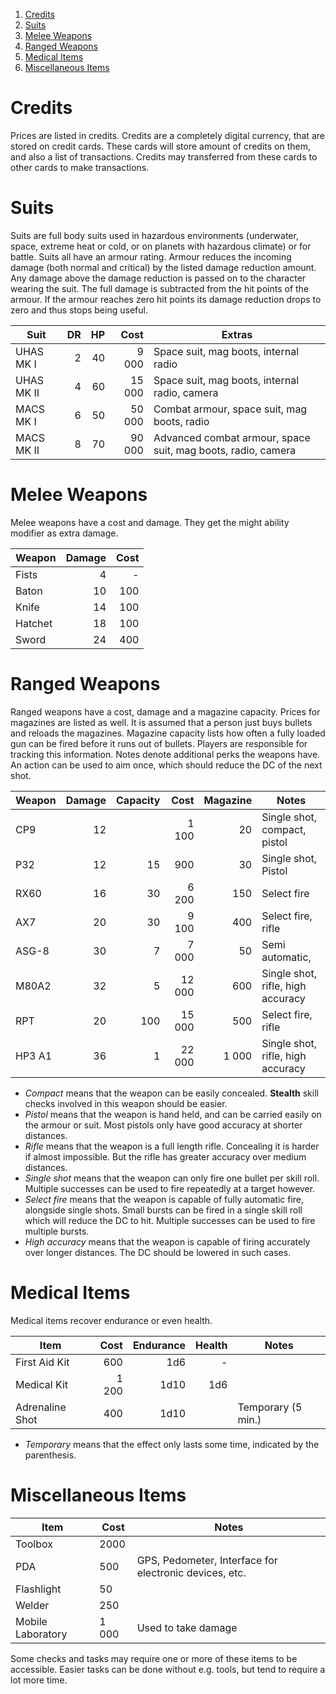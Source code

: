 <!-- TOC -->

1. [Credits](#credits)
2. [Suits](#suits)
3. [Melee Weapons](#melee-weapons)
4. [Ranged Weapons](#ranged-weapons)
5. [Medical Items](#medical-items)
6. [Miscellaneous Items](#miscellaneous-items)

<!-- /TOC -->


# Credits

Prices are listed in credits. Credits are a completely digital currency,
that are stored on credit cards. These cards will store amount of credits
on them, and also a list of transactions. Credits may transferred from
these cards to other cards to make transactions.

# Suits

Suits are full body suits used in hazardous environments (underwater, space,
extreme heat or cold, or on planets with hazardous climate) or for battle.
Suits all have an armour rating. Armour reduces the incoming damage (both
normal and critical) by the listed damage reduction amount. Any damage above
the damage reduction is passed on to the character wearing the suit. The
full damage is subtracted from the hit points of the armour. If the armour
reaches zero hit points its damage reduction drops to zero and thus stops
being useful.

| Suit       |  DR |  HP |   Cost | Extras                                                       |
| ---------- | --: | --: | -----: | ------------------------------------------------------------ |
| UHAS MK I  |   2 |  40 |  9 000 | Space suit, mag boots, internal radio                        |
| UHAS MK II |   4 |  60 | 15 000 | Space suit, mag boots, internal radio, camera                |
| MACS MK I  |   6 |  50 | 50 000 | Combat armour, space suit, mag boots, radio                  |
| MACS MK II |   8 |  70 | 90 000 | Advanced combat armour, space suit, mag boots, radio, camera |

# Melee Weapons

Melee weapons have a cost and damage. They get the might ability modifier
as extra damage.

| Weapon  | Damage | Cost |
| ------- | -----: | ---: |
| Fists   |      4 |    - |
| Baton   |     10 |  100 |
| Knife   |     14 |  100 |
| Hatchet |     18 |  100 |
| Sword   |     24 |  400 |

# Ranged Weapons

Ranged weapons have a cost, damage and a magazine capacity. Prices for
magazines are listed as well. It is assumed that a person just buys
bullets and reloads the magazines. Magazine capacity lists how often
a fully loaded gun can be fired before it runs out of bullets. Players
are responsible for tracking this information. Notes denote additional
perks the weapons have. An action can be used to aim once, which should
reduce the DC of the next shot.

| Weapon | Damage | Capacity |   Cost | Magazine | Notes                             |
| ------ | -----: | -------: | -----: | -------: | --------------------------------- |
| CP9    |     12 |          |  1 100 |       20 | Single shot, compact, pistol      |
| P32    |     12 |       15 |    900 |       30 | Single shot, Pistol               |
| RX60   |     16 |       30 |  6 200 |      150 | Select fire                       |
| AX7    |     20 |       30 |  9 100 |      400 | Select fire, rifle                |
| ASG-8  |     30 |        7 |  7 000 |       50 | Semi automatic, 
| M80A2  |     32 |        5 | 12 000 |      600 | Single shot, rifle, high accuracy |
| RPT    |     20 |      100 | 15 000 |      500 | Select fire, rifle                |
| HP3 A1 |     36 |        1 | 22 000 |    1 000 | Single shot, rifle, high accuracy |

* *Compact* means that the weapon can be easily concealed. **Stealth**
  skill checks involved in this weapon should be easier.
* *Pistol* means that the weapon is hand held, and can be carried easily
  on the armour or suit. Most pistols only have good accuracy at shorter
  distances.
* *Rifle* means that the weapon is a full length rifle. Concealing it is
  harder if almost impossible. But the rifle has greater accuracy over
  medium distances.
* *Single shot* means that the weapon can only fire one bullet per skill
  roll. Multiple successes can be used to fire repeatedly at a target
  however.
* *Select fire* means that the weapon is capable of fully automatic fire,
  alongside single shots. Small bursts can be fired in a single skill
  roll which will reduce the DC to hit. Multiple successes can be used to
  fire multiple bursts.
* *High accuracy* means that the weapon is capable of firing accurately
  over longer distances. The DC should be lowered in such cases.

# Medical Items

Medical items recover endurance or even health.

| Item            |  Cost | Endurance | Health | Notes              |
| --------------- | ----: | --------: | -----: | ------------------ |
| First Aid Kit   |   600 |       1d6 |      - |                    |
| Medical Kit     | 1 200 |      1d10 |    1d6 |                    |
| Adrenaline Shot |   400 |      1d10 |        | Temporary (5 min.) |

* *Temporary* means that the effect only lasts some time, indicated by the
  parenthesis.

# Miscellaneous Items

| Item       | Cost | Notes                                                  |
| ---------- | ---- | ------------------------------------------------------ |
| Toolbox    | 2000 |                                                        |
| PDA        | 500  | GPS, Pedometer, Interface for electronic devices, etc. |
| Flashlight | 50   |                                                        |
| Welder     | 250  |                                                        |
| Mobile Laboratory|1 000 | Used to take damage                              |

Some checks and tasks may require one or more of these items to be accessible.
Easier tasks can be done without e.g. tools, but tend to require a lot more
time.
